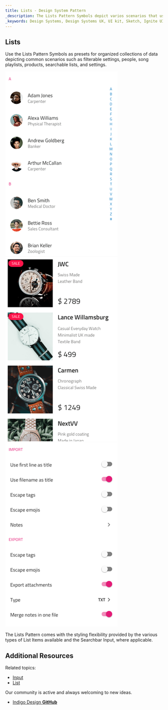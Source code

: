 ```yaml
---
title: Lists - Design System Pattern
_description: The Lists Pattern Symbols depict varios scenarios that use lists to organize some common collections of information.
_keywords: Design Systems, Design Systems UX, UI kit, Sketch, Ignite UI for Angular, Sketch to Angular, Sketch to Angular, Angular, Angular Design System, Export code from Sketch, Design Kits for Angular, Sketch HTML, Sketch to HTML, Sketch UI kits
---
```


## Lists

Use the Lists Pattern Symbols as presets for organized collections of data depicting common scenarios such as filterable settings, people, song playlists, products, searchable lists, and settings.

<img src="../images/lists_people.png" srcset="../images/lists_people@2x.png 2x" />
<img src="../images/lists_products.png" srcset="../images/lists_products@2x.png 2x" />
<img src="../images/lists_settings.png" srcset="../images/lists_settings@2x.png 2x" />

The Lists Pattern comes with the styling flexibility provided by the various types of List Items available and the Searchbar Input, where applicable.

## Additional Resources

Related topics:

- [Input](input.md)
- [List](list.md)
  <div class="divider--half"></div>

Our community is active and always welcoming to new ideas.

- [Indigo Design **GitHub**](https://github.com/IgniteUI/design-system-docfx)

